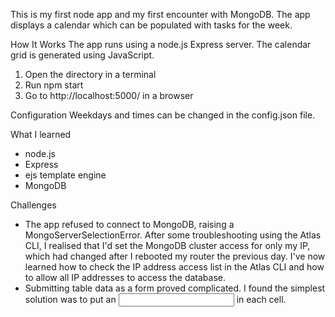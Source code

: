 This is my first node app and my first encounter with MongoDB. The app displays a calendar which can be populated with tasks for the week.

How It Works
The app runs using a node.js Express server. The calendar grid is generated using JavaScript.

1. Open the directory in a terminal
2. Run npm start
3. Go to http://localhost:5000/ in a browser

Configuration
Weekdays and times can be changed in the config.json file.

What I learned

- node.js
- Express
- ejs template engine
- MongoDB

Challenges

- The app refused to connect to MongoDB, raising a MongoServerSelectionError. After some troubleshooting using the Atlas CLI, I realised that I'd set the MongoDB cluster access for only my IP, which had changed after I rebooted my router the previous day. I've now learned how to check the IP address access list in the Atlas CLI and how to allow all IP addresses to access the database.
- Submitting table data as a form proved complicated. I found the simplest solution was to put an <input> in each cell.
